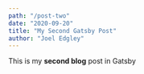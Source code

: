 ```yaml
---
path: "/post-two"
date: "2020-09-20"
title: "My Second Gatsby Post"
author: "Joel Edgley"
---
```


This is my **second blog** post in Gatsby
